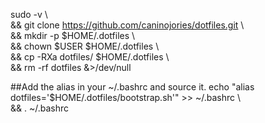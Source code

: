 sudo -v \  
&& git clone https://github.com/caninojories/dotfiles.git \  
&& mkdir -p $HOME/.dotfiles \  
&& chown $USER $HOME/.dotfiles \  
&& cp -RXa dotfiles/ $HOME/.dotfiles \  
&& rm -rf dotfiles &>/dev/null

##Add the alias in your ~/.bashrc and source it.
echo "alias dotfiles='$HOME/.dotfiles/bootstrap.sh'" >> ~/.bashrc \  
&& . ~/.bashrc

